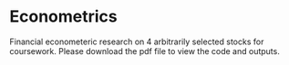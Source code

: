 # Econometrics
Financial econometeric research on 4 arbitrarily selected stocks for coursework. Please download the pdf file to view the code and outputs.
